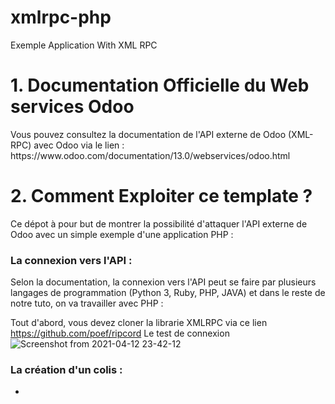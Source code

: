 # xmlrpc-php
Exemple Application With XML RPC
<h1>1. Documentation Officielle du Web services Odoo</h1>
Vous pouvez consultez la documentation de l'API externe de Odoo (XML-RPC) avec Odoo via le lien :
https://www.odoo.com/documentation/13.0/webservices/odoo.html
<h1>2. Comment Exploiter ce template ?</h1>
Ce dépot à pour but de montrer la possibilité d'attaquer l'API externe de Odoo avec un simple exemple d'une application PHP :
<h3>La connexion vers l'API : </h3>
Selon la documentation, la connexion vers l'API peut se faire par plusieurs langages de programmation (Python 3, Ruby, PHP, JAVA) et dans le reste de notre tuto, on va travailler avec PHP :

Tout d'abord, vous devez cloner la librarie XMLRPC via ce lien https://github.com/poef/ripcord
Le test de connexion 
![Screenshot from 2021-04-12 23-42-12](https://user-images.githubusercontent.com/70316176/114475951-dac51880-9be8-11eb-8c00-78384560dfbe.png)

<h3>La création d'un colis : </h3>
<ul>
  <li>
</ul>
